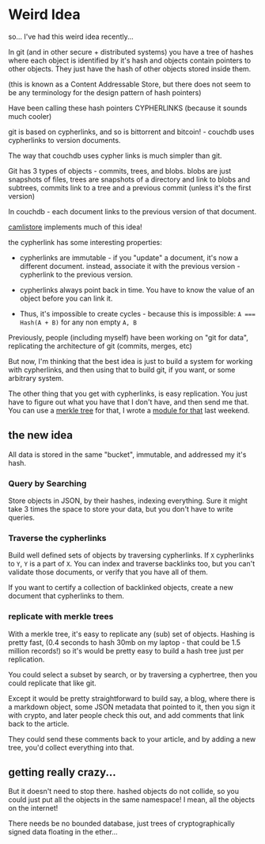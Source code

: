 # Weird Idea

so… I've had this weird idea recently...

In git (and in other secure + distributed systems) you have
a tree of hashes where each object is identified by it's hash
and objects contain pointers to other objects.
They just have the hash of other objects stored inside them.

(this is known as a Content Addressable Store,
but there does not seem to be any terminology
for the design pattern of hash pointers)

Have been calling these hash pointers
CYPHERLINKS (because it sounds much cooler)

git is based on cypherlinks,
and so is bittorrent
and bitcoin! - couchdb uses cypherlinks to version documents.

The way that couchdb uses cypher links is much simpler than git.

Git has 3 types of objects - commits, trees, and blobs.
blobs are just snapshots of files,
trees are snapshots of a directory and link to blobs and subtrees,
commits link to a tree and a previous commit (unless it's the first version)

In couchdb - each document links to the previous version of that document.

[camlistore](http://camlistore.org/) implements much of this idea!

the cypherlink has some interesting properties:

* cypherlinks are immutable - if you "update" a document, it's now a different document.
  instead, associate it with the previous version - cypherlink to the previous version.

* cypherlinks always point back in time. You have to know the value of an object before you can link it.

* Thus, it's impossible to create cycles - because this is impossible: `A === Hash(A + B)` for any non empty `A, B`

Previously, people (including myself) have been working on "git for data",
replicating the architecture of git (commits, merges, etc)

But now, I'm thinking that the best idea is just to build a system for working with cypherlinks,
and then using that to build git, if you want, or some arbitrary system.

The other thing that you get with cypherlinks, is easy replication.
You just have to figure out what you have that I don't have, and then send me that.
You can use a [merkle tree](http://en.wikipedia.org/wiki/Merkle_tree) for that,
I wrote a [module for that](https://github.com/dominictarr/level-merkle) last weekend.

## the new idea

All data is stored in the same "bucket", immutable, and addressed my it's hash.

### Query by Searching

Store objects in JSON, by their hashes, indexing everything.
Sure it might take 3 times the space to store your data,
but you don't have to write queries.

### Traverse the cypherlinks

Build well defined sets of objects by traversing cypherlinks.
If `X` cypherlinks to `Y`, `Y` is a part of `X`.
You can index and traverse backlinks too,
but you can't validate those documents,
or verify that you have all of them.

If you want to certify a collection of backlinked objects,
create a new document that cypherlinks to them.

### replicate with merkle trees

With a merkle tree, it's easy to replicate any (sub) set of objects.
Hashing is pretty fast,
(0.4 seconds to hash 30mb on my laptop - that could be 1.5 million records!)
so it's would be pretty easy to build a hash tree just per replication.

You could select a subset by search, or by traversing a cyphertree,
then you could replicate that like git.

Except it would be pretty straightforward to build say, a blog,
where there is a markdown object, some JSON metadata that pointed to it,
then you sign it with crypto, and later people check this out, and add comments
that link back to the article.

They could send these comments back to your article, and by adding a new tree,
you'd collect everything into that.

## getting really crazy...

But it doesn't need to stop there.
hashed objects do not collide, so you could just put all the objects in the same namespace!
I mean, all the objects on the internet!

There needs be no bounded database,
just trees of cryptographically signed data floating in the ether...